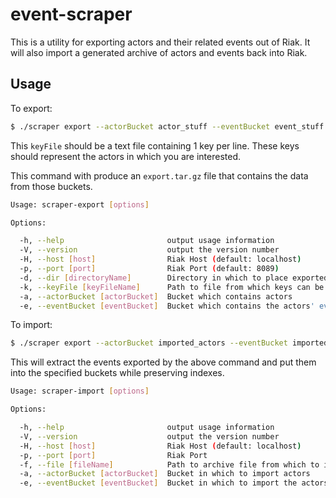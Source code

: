 # event-scraper

This is a utility for exporting actors and their related events out of Riak. It will also import a generated archive of actors and events back into Riak.

## Usage

To export:

```sh
$ ./scraper export --actorBucket actor_stuff --eventBucket event_stuff --keyFile myKeys.txt
```

This `keyFile` should be a text file containing 1 key per line. These keys should represent the actors in which you are interested.

This command with produce an `export.tar.gz` file that contains the data from those buckets.

```sh
Usage: scraper-export [options]

Options:

  -h, --help                       output usage information
  -V, --version                    output the version number
  -H, --host [host]                Riak Host (default: localhost)
  -p, --port [port]                Riak Port (default: 8089)
  -d, --dir [directoryName]        Directory in which to place exported files (default: ./export)
  -k, --keyFile [keyFileName]      Path to file from which keys can be read
  -a, --actorBucket [actorBucket]  Bucket which contains actors
  -e, --eventBucket [eventBucket]  Bucket which contains the actors' events
```

To import:

```sh
$ ./scraper export --actorBucket imported_actors --eventBucket imported_events --file export.tar.gz
```

This will extract the events exported by the above command and put them into the specified buckets while preserving indexes.

```sh
Usage: scraper-import [options]

Options:

  -h, --help                       output usage information
  -V, --version                    output the version number
  -H, --host [host]                Riak Host (default: localhost)
  -p, --port [port]                Riak Port
  -f, --file [fileName]            Path to archive file from which to import
  -a, --actorBucket [actorBucket]  Bucket in which to import actors
  -e, --eventBucket [eventBucket]  Bucket in which to import the actors' events
```